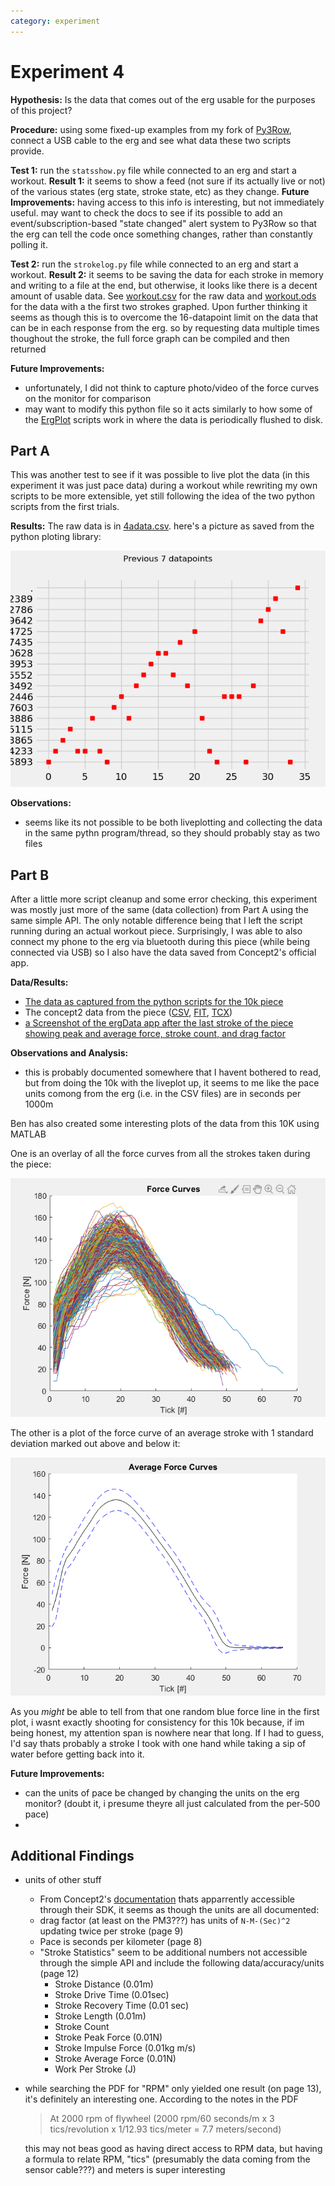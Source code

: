 ```yaml
---
category: experiment
---
```

# Experiment 4
**Hypothesis:** Is the data that comes out of the erg usable for the purposes of this project?

**Procedure:** using some fixed-up examples from my fork of [Py3Row](https://github.com/MoralCode/Py3Row/releases), connect a USB cable to the erg and see what data these two scripts provide.


**Test 1:** run the `statsshow.py` file while connected to an erg and start a workout.
**Result 1:** it seems to show a feed (not sure if its actually live or not) of the various states (erg state, stroke state, etc) as they change. 
**Future Improvements:** having access to this info is interesting, but not immediately useful. may want to check the docs to see if its possible to add an event/subscription-based "state changed" alert system to Py3Row so that the erg can tell the code once something changes, rather than constantly polling it.


**Test 2:** run the `strokelog.py` file while connected to an erg and start a workout.
**Result 2:** it seems to be saving the data for each stroke in memory and writing to a file at the end, but otherwise, it looks like there is a decent amount of usable data. See [workout.csv](../files/experiments/4/workout.csv) for the raw data and [workout.ods](../files/experiments/4/workout.ods) for the data with a the first two strokes graphed. Upon further thinking it seems as though this is to overcome the 16-datapoint limit on the data that can be in each response from the erg. so by requesting data multiple times thoughout the stroke, the full force graph can be compiled and then returned

**Future Improvements:** 
- unfortunately, I did not think to capture photo/video of the force curves on the monitor for comparison
- may want to modify this python file so it acts similarly to how some of the [ErgPlot](https://github.com/MoralCode/ErgPlot) scripts work in where the data is periodically flushed to disk.



## Part A

This was another test to see if it was possible to live plot the data (in this experiment it was just pace data) during a workout while rewriting my own scripts to be more extensible, yet still following the idea of the two python scripts from the first trials.

**Results:**
The raw data is in [4adata.csv](../files/experiments/4a/4adata.csv). here's a picture as saved from the python ploting library:

![picture of the pace graph](/files/experiments/4a/Figure_1.png)

**Observations:**
- seems like its not possible to be both liveplotting and collecting the data in the same pythn program/thread, so they should probably stay as two files



## Part B

After a little more script cleanup and some error checking, this experiment was mostly just more of the same (data collection) from Part A using the same simple API. The only notable difference being that I left the script running during an actual workout piece. Surprisingly, I was able to also connect my phone to the erg via bluetooth during this piece (while being connected via USB) so I also have the data saved from Concept2's official app.

**Data/Results:**
- [The data as captured from the python scripts for the 10k piece](../files/experiments/4b/10k.csv)
- The concept2 data from the piece ([CSV](../files/experiments/4b/concept2-result-49307144.csv), [FIT](../files/experiments/4b/concept2-logbook-workout-49307144.fit), [TCX](../files/experiments/4b/concept2-logbook-workout-49307144.tcx))
- [a Screenshot of the ergData app after the last stroke of the piece showing peak and average force, stroke count, and drag factor](../files/experiments/4b/IMG_6499.PNG)

**Observations and Analysis:**
- this is probably documented somewhere that I havent bothered to read, but from doing the 10k with the liveplot up, it seems to me like the pace units comong from the erg (i.e. in the CSV files) are in seconds per 1000m

Ben has also created some interesting plots of the data from this 10K using MATLAB

One is an overlay of all the force curves from all the strokes taken during the piece:

![all force curves overlayed](../files/experiments/4b/allforcecurves.png)

The other is a plot of the force curve of an average stroke with 1 standard deviation marked out above and below it:

![avg force curve with standard deviation](../files/experiments/4b/forcecurvestandarddeviation.png)

As you *might* be able to tell from that one random blue force line in the first plot, i wasnt exactly shooting for consistency for this 10k because, if im being honest, my attention span is nowhere near that long. If I had to guess, I'd say thats probably a stroke I took with one hand while taking a sip of water before getting back into it.


**Future Improvements:**
- can the units of pace be changed by changing the units on the erg monitor? (doubt it, i presume theyre all just calculated from the per-500 pace)
- 




## Additional Findings
- units of other stuff
  - From Concept2's [documentation](https://github.com/droogmic/Py3Row/blob/master/docs/Concept2PMCommInterfaceDef.pdf) thats apparrently accessible through their SDK, it seems as though the units are all documented:
  - drag factor (at least on the PM3???) has units of `N-M-(Sec)^2` updating twice per stroke (page 9)
  - Pace is seconds per kilometer (page 8)
  - "Stroke Statistics" seem to be additional numbers not accessible through the simple API and include the following data/accuracy/units (page 12)
    - Stroke Distance (0.01m)
    - Stroke Drive Time (0.01sec)
    - Stroke Recovery Time (0.01 sec)
    - Stroke Length (0.01m)
    - Stroke Count
    - Stroke Peak Force (0.01N)
    - Stroke Impulse Force (0.01kg m/s)
    - Stroke Average Force (0.01N)
    - Work Per Stroke (J)
- while searching the PDF for "RPM" only yielded one result (on page 13), it's definitely an interesting one. According to the notes in the PDF
  > At 2000 rpm of flywheel (2000 rpm/60 seconds/m x 3 tics/revolution x 1/12.93 tics/meter = 7.7 meters/second)

	this may not beas good as having direct access to RPM data, but having a formula to relate RPM, "tics" (presumably the data coming from the sensor cable???) and meters is super interesting
